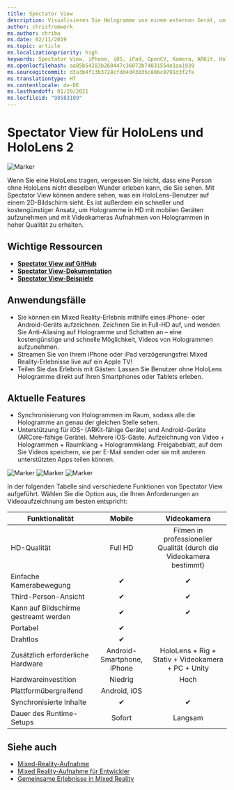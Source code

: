 ```yaml
---
title: Spectator View
description: Visualisieren Sie Hologramme von einem externen Gerät, um ein Mixed-Reality-Erlebnis auf einem externen Display zu darzustellen oder aufzunehmen.
author: chrisfromwork
ms.author: chriba
ms.date: 02/11/2019
ms.topic: article
ms.localizationpriority: high
keywords: Spectator View, iPhone, iOS, iPad, OpenCV, Kamera, ARKit, HoloLens, Mixed Reality, MixedRealityToolkit, Demo, aufzeichnen
ms.openlocfilehash: aa85b54283b260447c36072b74031554e1aa1939
ms.sourcegitcommit: d3a3b4f13b3728cfdd4d43035c806c0791d3f2fe
ms.translationtype: HT
ms.contentlocale: de-DE
ms.lasthandoff: 01/20/2021
ms.locfileid: "98583109"
---
```

# <a name="spectator-view-for-hololens-and-hololens-2"></a>Spectator View für HoloLens und HoloLens 2

![Marker](images/SpecViewPhoneHero.jpg)

Wenn Sie eine HoloLens tragen, vergessen Sie leicht, dass eine Person ohne HoloLens nicht dieselben Wunder erleben kann, die Sie sehen. Mit Spectator View können andere sehen, was ein HoloLens-Benutzer auf einem 2D-Bildschirm sieht. Es ist außerdem ein schneller und kostengünstiger Ansatz, um Hologramme in HD mit mobilen Geräten aufzunehmen und mit Videokameras Aufnahmen von Hologrammen in hoher Qualität zu erhalten.

## <a name="key-resources"></a>Wichtige Ressourcen

* [**Spectator View auf GitHub**](https://github.com/microsoft/MixedReality-SpectatorView)
* [**Spectator View-Dokumentation**](https://microsoft.github.io/MixedReality-SpectatorView/README.html)
* [**Spectator View-Beispiele**](https://github.com/microsoft/MixedReality-SpectatorView/tree/master/samples)

## <a name="use-cases"></a>Anwendungsfälle

* Sie können ein Mixed Reality-Erlebnis mithilfe eines iPhone- oder Android-Geräts aufzeichnen. Zeichnen Sie in Full-HD auf, und wenden Sie Anti-Aliasing auf Hologramme und Schatten an – eine kostengünstige und schnelle Möglichkeit, Videos von Hologrammen aufzunehmen.
* Streamen Sie von Ihrem iPhone oder iPad verzögerungsfrei Mixed Reality-Erlebnisse live auf ein Apple TV!
* Teilen Sie das Erlebnis mit Gästen: Lassen Sie Benutzer ohne HoloLens Hologramme direkt auf Ihren Smartphones oder Tablets erleben.

## <a name="current-features"></a>Aktuelle Features

* Synchronisierung von Hologrammen im Raum, sodass alle die Hologramme an genau der gleichen Stelle sehen.
* Unterstützung für iOS- (ARKit-fähige Geräte) und Android-Geräte (ARCore-fähige Geräte).
Mehrere iOS-Gäste.
Aufzeichnung von Video + Hologrammen + Raumklang + Hologrammklang.
Freigabeblatt, auf dem Sie Videos speichern, sie per E-Mail senden oder sie mit anderen unterstützten Apps teilen können.

![Marker](images/SpecViewPhoneDemo.jpg)
![Marker](images/hololensspectatorview-500px.jpg) ![Marker](images/spectatorview-300px.png)

In der folgenden Tabelle sind verschiedene Funktionen von Spectator View aufgeführt. Wählen Sie die Option aus, die Ihren Anforderungen an Videoaufzeichnung am besten entspricht:

|      Funktionalität                                | Mobile                  |                    Videokamera              |
|--------------------------------------|:-----------------------:|:-------------------------------------------:|
| HD-Qualität                           |         Full HD         |        Filmen in professioneller Qualität (durch die Videokamera bestimmt)      |
| Einfache Kamerabewegung                 |            ✔            |                      ✔                      |
| Third-Person-Ansicht                    |            ✔            |                      ✔                      |
| Kann auf Bildschirme gestreamt werden           |            ✔            |                      ✔                      |
| Portabel                             |            ✔            |                                             |
| Drahtlos                             |            ✔            |                                             |
| Zusätzlich erforderliche Hardware         |     Android-Smartphone, iPhone    | HoloLens + Rig + Stativ + Videokamera + PC + Unity |
| Hardwareinvestition                  |           Niedrig            |                     Hoch                    |
| Plattformübergreifend                       |           Android, iOS   |                                             |
| Synchronisierte Inhalte                 |            ✔            |                      ✔                      |
| Dauer des Runtime-Setups               |         Sofort          |                     Langsam                    |
## <a name="see-also"></a>Siehe auch

* [Mixed-Reality-Aufnahme](/hololens/holographic-photos-and-videos) 
* [Mixed Reality-Aufnahme für Entwickler](mixed-reality-capture-for-developers.md)
* [Gemeinsame Erlebnisse in Mixed Reality](shared-experiences-in-mixed-reality.md)